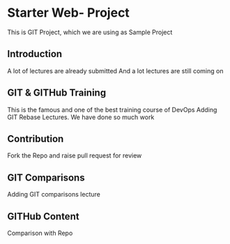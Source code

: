 # Starter Web- Project
This is GIT Project, which we are using as Sample Project

## Introduction
A lot of lectures are already submitted
And a lot lectures are still coming on

## GIT & GITHub Training
This is the famous and one of the best training course of DevOps
Adding GIT Rebase Lectures. We have done so much work

## Contribution
Fork the Repo and raise pull request for review

## GIT Comparisons
Adding GIT comparisons lecture

## GITHub Content
Comparison with Repo

